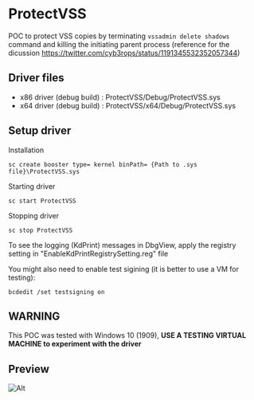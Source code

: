 # ProtectVSS
POC to protect VSS copies by terminating `vssadmin delete shadows` command and killing the initiating parent process (reference for the dicussion https://twitter.com/cyb3rops/status/1191345532352057344)

## Driver files
* x86 driver (debug build) : ProtectVSS/Debug/ProtectVSS.sys
* x64 driver (debug build) : ProtectVSS/x64/Debug/ProtectVSS.sys

## Setup driver

Installation

`sc create booster type= kernel binPath= {Path to .sys file}\ProtectVSS.sys`

Starting driver

`sc start ProtectVSS`

Stopping driver

`sc stop ProtectVSS`

To see the logging (KdPrint) messages in DbgView, apply the registry setting in "EnableKdPrintRegistrySetting.reg" file

You might also need to enable test sigining (it is better to use a VM for testing):

`bcdedit /set testsigning on`

## WARNING
This POC was tested with Windows 10 (1909), **USE A TESTING VIRTUAL MACHINE to experiment with the driver**

## Preview

![Alt](https://github.com/nshalabi/ProtectVSS/blob/master/Media/Demo.ProtectVSS.gif "Preview")
